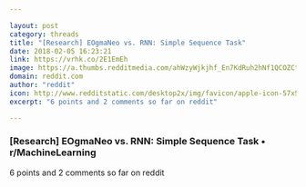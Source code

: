 ```yaml
---

layout: post
category: threads
title: "[Research] EOgmaNeo vs. RNN: Simple Sequence Task"
date: 2018-02-05 16:23:21
link: https://vrhk.co/2E1EmEh
image: https://a.thumbs.redditmedia.com/ahWzyWjkjhf_En7KdRuh2hNf1QCOZCt3h2fEIW5TsY8.jpg
domain: reddit.com
author: "reddit"
icon: http://www.redditstatic.com/desktop2x/img/favicon/apple-icon-57x57.png
excerpt: "6 points and 2 comments so far on reddit"

---
```


### [Research] EOgmaNeo vs. RNN: Simple Sequence Task • r/MachineLearning

6 points and 2 comments so far on reddit